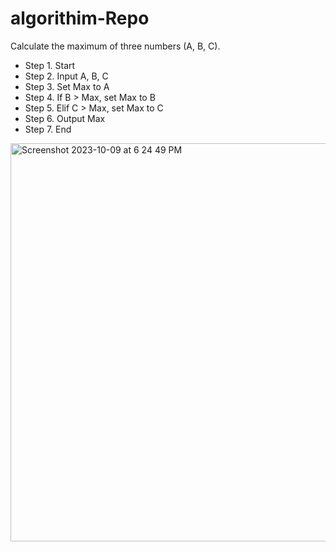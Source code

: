 # algorithim-Repo

Calculate the maximum of three numbers (A, B, C).




- Step 1. Start
- Step 2. Input A, B, C
- Step 3. Set Max to A
- Step 4. If B > Max, set Max to B
- Step 5. Elif C > Max, set Max to C
- Step 6. Output Max
- Step 7. End


<img width="637" alt="Screenshot 2023-10-09 at 6 24 49 PM" src="https://github.com/ArthurDAE/algorithim-Repo/assets/147447365/dc384b8d-16e7-405a-bdae-4c6c387c5734">
